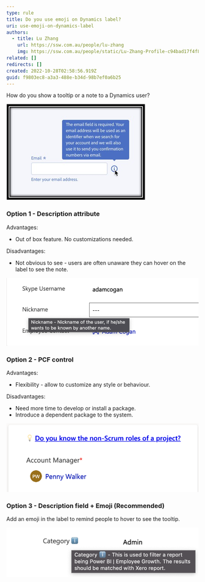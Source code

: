```yaml
---
type: rule
title: Do you use emoji on Dynamics label?
uri: use-emoji-on-dynamics-label
authors:
  - title: Lu Zhang
    url: https://ssw.com.au/people/lu-zhang
    img: https://ssw.com.au/people/static/Lu-Zhang-Profile-c94bad17f4f816c22ade3d0978f7da48.jpg
related: []
redirects: []
created: 2022-10-28T02:58:56.919Z
guid: f9803ec8-a3a3-488e-b34d-98b7ef0a6b25
---
```

How do you show a tooltip or a note to a Dynamics user?

![Figure: How to show a tooltip like this in Dynamics?](image002.jpg "Figure: How to show a tooltip like this in Dynamics?")

### Option 1 -  Description attribute

Advantages:

* Out of box feature.  No customizations needed.

Disadvantages:

* Not obvious to see - users are often unaware they can hover on the label to see the note.

![Figure: The out-of-box description attribute can be used as a tooltip. But it's not obvious to see.](screenshot-at-oct-28-11-17-04.png "Figure: The out-of-box description attribute can be used as a tooltip. But it's not obvious to see.")



### Option 2 -  PCF control

Advantages:

* Flexibility - allow to customize any style or behaviour.

Disadvantages:

* Need more time to develop or install a package.
* Introduce a dependent package to the system.

![Figure: Use a PCF control to show a note and link to a web page](screenshot-at-oct-28-11-23-52.png "Figure: Use a PCF control to show a note and link to a web page")

### Option 3 -  Description field + Emoji (Recommended)

Add an emoji in the label to remind people to hover to see the tooltip. 

![Figure: Add a emoji on the label to remind to people it's a tooltip ](screenshot-at-oct-28-11-29-40.png "Figure: Add a emoji on the label to remind to people it's a tooltip ")